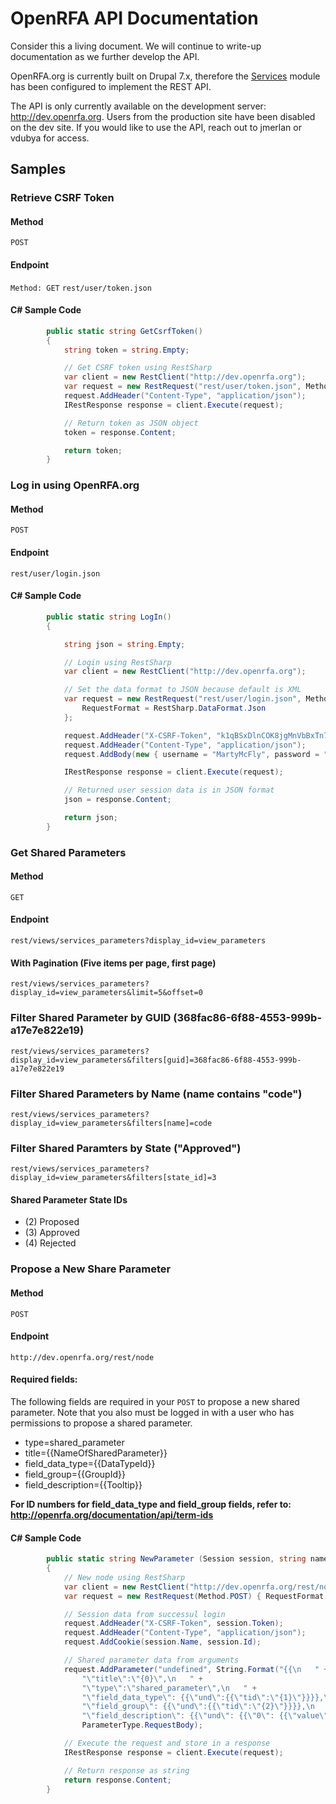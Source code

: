 # OpenRFA API Documentation
Consider this a living document. We will continue to write-up documentation as we further develop the API.

OpenRFA.org is currently built on Drupal 7.x, therefore the [Services](https://www.drupal.org/project/services) module has been configured to implement the REST API.

The API is only currently available on the development server: http://dev.openrfa.org. Users from the production site have been disabled on the dev site. If you would like to use the API, reach out to jmerlan or vdubya for access.

## Samples

### Retrieve CSRF Token
#### Method
```POST```
#### Endpoint
```Method: GET```
```rest/user/token.json```
#### C# Sample Code
```csharp
        public static string GetCsrfToken()
        {
            string token = string.Empty;

            // Get CSRF token using RestSharp
            var client = new RestClient("http://dev.openrfa.org");
            var request = new RestRequest("rest/user/token.json", Method.POST);
            request.AddHeader("Content-Type", "application/json");
            IRestResponse response = client.Execute(request);

            // Return token as JSON object
            token = response.Content;

            return token;
        }
```

### Log in using OpenRFA.org
#### Method
```POST```
#### Endpoint
```rest/user/login.json```
#### C# Sample Code
```csharp
        public static string LogIn()
        {

            string json = string.Empty;

            // Login using RestSharp
            var client = new RestClient("http://dev.openrfa.org");

            // Set the data format to JSON because default is XML
            var request = new RestRequest("rest/user/login.json", Method.POST) { 
            	RequestFormat = RestSharp.DataFormat.Json
            };

            request.AddHeader("X-CSRF-Token", "k1qBSxDlnCOK8jgMnVbBxTn7HtnBABaxh0Bzu7Rre8Y");
            request.AddHeader("Content-Type", "application/json");
            request.AddBody(new { username = "MartyMcFly", password = "helloooMcFly!" });

            IRestResponse response = client.Execute(request);

            // Returned user session data is in JSON format
            json = response.Content;

            return json;
        }
```

### Get Shared Parameters
#### Method
```GET```
#### Endpoint
```rest/views/services_parameters?display_id=view_parameters```

#### With Pagination (Five items per page, first page)
```rest/views/services_parameters?display_id=view_parameters&limit=5&offset=0```
### Filter Shared Parameter by GUID (368fac86-6f88-4553-999b-a17e7e822e19)
```rest/views/services_parameters?display_id=view_parameters&filters[guid]=368fac86-6f88-4553-999b-a17e7e822e19```
### Filter Shared Parameters by Name (name contains "code")
```rest/views/services_parameters?display_id=view_parameters&filters[name]=code```
### Filter Shared Paramters by State ("Approved")
```rest/views/services_parameters?display_id=view_parameters&filters[state_id]=3```
#### Shared Parameter State IDs
- (2) Proposed
- (3) Approved
- (4) Rejected

### Propose a New Share Parameter
#### Method
```POST```
#### Endpoint
```http://dev.openrfa.org/rest/node```
#### Required fields:
The following fields are required in your `POST` to propose a new shared parameter. Note that you also must be logged in with a user who has permissions to propose a shared parameter.
- type=shared_parameter
- title={{NameOfSharedParameter}}
- field_data_type={{DataTypeId}}
- field_group={{GroupId}}
- field_description={{Tooltip}}

**For ID numbers for field_data_type and field_group fields, refer to: http://openrfa.org/documentation/api/term-ids**

#### C# Sample Code
```csharp
        public static string NewParameter (Session session, string name, int dataTypeId, int groupId, string description)
        {
            // New node using RestSharp
            var client = new RestClient("http://dev.openrfa.org/rest/node.json");
            var request = new RestRequest(Method.POST) { RequestFormat = RestSharp.DataFormat.Json };

            // Session data from successul login
            request.AddHeader("X-CSRF-Token", session.Token);
            request.AddHeader("Content-Type", "application/json");
            request.AddCookie(session.Name, session.Id);

            // Shared parameter data from arguments
            request.AddParameter("undefined", String.Format("{{\n   " +
                "\"title\":\"{0}\",\n   " +
                "\"type\":\"shared_parameter\",\n   " +
                "\"field_data_type\": {{\"und\":{{\"tid\":\"{1}\"}}}},\n   " +
                "\"field_group\": {{\"und\":{{\"tid\":\"{2}\"}}}},\n   " +
                "\"field_description\": {{\"und\": {{\"0\": {{\"value\": \"{3}\"}}}}}}\n}}\n", name, dataTypeId, groupId, description), 
                ParameterType.RequestBody);

            // Execute the request and store in a response
            IRestResponse response = client.Execute(request);

            // Return response as string
            return response.Content;
        }

```